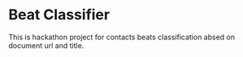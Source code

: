 # Beat Classifier

This is hackathon project for contacts beats classification absed on document url and title.
